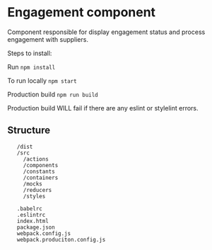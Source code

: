 # Engagement component

Component responsible for display engagement status and process engagement with suppliers.

Steps to install:

Run `npm install`

To run locally `npm start`

Production build `npm run build`

Production build WILL fail if there are any eslint or stylelint errors.


## Structure

 ```
    /dist    
    /src
      /actions
      /components
      /constants
      /containers
      /mocks
      /reducers
      /styles

    .babelrc
    .eslintrc
    index.html
    package.json
    webpack.config.js
    webpack.produciton.config.js
 ```
